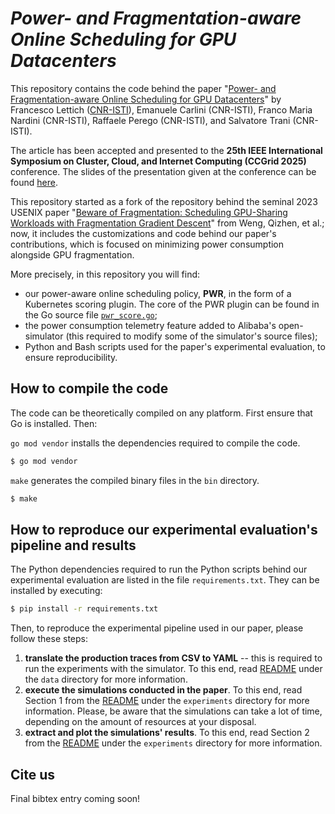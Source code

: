 # *Power- and Fragmentation-aware Online Scheduling for GPU Datacenters*

This repository contains the code behind the paper "[Power- and Fragmentation-aware Online Scheduling for GPU Datacenters](https://arxiv.org/abs/2412.17484)" by Francesco Lettich ([CNR-ISTI](https://www.isti.cnr.it/en/)), Emanuele Carlini (CNR-ISTI), Franco Maria Nardini (CNR-ISTI), Raffaele Perego (CNR-ISTI), and Salvatore Trani (CNR-ISTI).

The article has been accepted and presented to the **25th IEEE International Symposium on Cluster, Cloud, and Internet Computing (CCGrid 2025)** conference. The slides of the presentation given at the conference can be found [here](CCGrid_2025/CCGrid%202025%20presentation.pdf).

This repository started as a fork of the repository behind the seminal 2023 USENIX paper "[Beware of Fragmentation: Scheduling GPU-Sharing Workloads with Fragmentation Gradient Descent](https://www.usenix.org/system/files/atc23-weng.pdf)" from Weng, Qizhen, et al.; now, it includes the customizations and code behind our paper's contributions, which is focused on minimizing power consumption alongside GPU fragmentation. 

More precisely, in this repository you will find:

- our power-aware online scheduling policy, **PWR**, in the form of a Kubernetes scoring plugin. The core of the PWR plugin can be found in the Go source file [`pwr_score.go`](pkg/simulator/plugin/pwr_score.go);
- the power consumption telemetry feature added to Alibaba's open-simulator (this required to modify some of the simulator's source files);
- Python and Bash scripts used for the paper's experimental evaluation, to ensure reproducibility.


## How to compile the code

The code can be theoretically compiled on any platform. First ensure that Go is installed. Then:

`go mod vendor` installs the dependencies required to compile the code. 

```bash
$ go mod vendor
```

`make` generates the compiled binary files in the `bin` directory.

```bash
$ make
```

## How to reproduce our experimental evaluation's pipeline and results

The Python dependencies required to run the Python scripts behind our experimental evaluation are listed in the file `requirements.txt`. They can be installed by executing:

```bash
$ pip install -r requirements.txt
```

Then, to reproduce the experimental pipeline used in our paper, please follow these steps:

1. **translate the production traces from CSV to YAML** -- this is required to run the experiments with the simulator. To this end, read [README](data/README.md) under the `data` directory for more information.
2. **execute the simulations conducted in the paper**. To this end, read Section 1 from the [README](experiments/README.md) under the `experiments` directory for more information. Please, be aware that the simulations can take a lot of time, depending on the amount of resources at your disposal.
3. **extract and plot the simulations' results**. To this end, read Section 2 from the [README](experiments/README.md#2-analysis-of-the-simulations-results-part-of-the-text-adapted-from-the-original-repository) under the `experiments` directory for more information.


## Cite us

Final bibtex entry coming soon!
